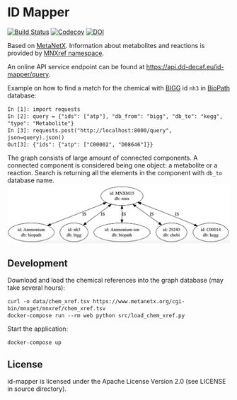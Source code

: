 # ID Mapper

[![Build Status](https://travis-ci.org/DD-DeCaF/id-mapper.svg?branch=master)]()
[![Codecov](https://codecov.io/gh/DD-DeCaF/id-mapper/branch/master/graph/badge.svg)](https://codecov.io/gh/DD-DeCaF/id-mapper)
[![DOI](https://zenodo.org/badge/80559780.svg)](https://zenodo.org/badge/latestdoi/80559780)

Based on [MetaNetX](http://www.metanetx.org/). Information about metabolites and reactions is provided by [MNXref namespace](http://www.metanetx.org/mnxdoc/mnxref.html).

An online API service endpoint can be found at https://api.dd-decaf.eu/id-mapper/query.

Example on how to find a match for the chemical with [BIGG](http://bigg.ucsd.edu/) id `nh3` in [BioPath](https://webapps.molecular-networks.com/biopath3/biopath3) database:

```{python}
In [1]: import requests
In [2]: query = {"ids": ["atp"], "db_from": "bigg", "db_to": "kegg", "type": "Metabolite"}
In [3]: requests.post("http://localhost:8000/query", json=query).json()
Out[3]: {"ids": {"atp": ["C00002", "D08646"]}}
```

The graph consists of large amount of connected components. A connected component is considered being one object: a metabolite or a reaction. Search is returning all the elements in the component with `db_to` database name.
![graph](graph.png)

## Development

Download and load the chemical references into the graph database (may take several hours):

```{bash}
curl -o data/chem_xref.tsv https://www.metanetx.org/cgi-bin/mnxget/mnxref/chem_xref.tsv
docker-compose run --rm web python src/load_chem_xref.py
```

Start the application:
```{bash}
docker-compose up
```

## License

id-mapper is licensed under the Apache License Version 2.0 (see LICENSE in source directory).
